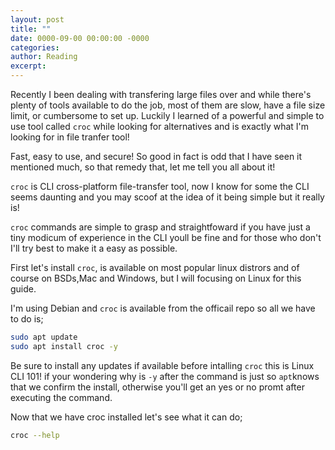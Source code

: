 ```yaml
---
layout: post
title: ""
date: 0000-09-00 00:00:00 -0000
categories: 
author: Reading
excerpt: 
---
```


Recently I been dealing with transfering large files over and while there's plenty of tools available to do the job, most of them are slow, have a file size limit, or cumbersome to set up. Luckily I learned of a powerful and simple to use tool called ``croc`` while looking for alternatives and is exactly what I'm looking for in file tranfer tool! 

Fast, easy to use, and secure! So good in fact is odd that I have seen it mentioned much, so that remedy that, let me tell you all about it! 

``croc`` is CLI cross-platform file-transfer tool, now I know for some the CLI seems daunting and you may scoof at the idea of it being simple but it really is! 

``croc`` commands are simple to grasp and straightfoward if you have just a tiny modicum of experience in the CLI youll be fine and for those who don't I'll try best to make it a easy as possible. 

First let's install ``croc``, is available on most popular linux distrors and of course on BSDs,Mac and Windows, but I will focusing on Linux for this guide. 

I'm using Debian and ``croc`` is available from the officail repo so all we have to do is;

```bash
sudo apt update 
sudo apt install croc -y
```

Be sure to install any updates if available before intalling ``croc`` this is Linux CLI 101! if your wondering why is ``-y`` after the command is just so ``apt``knows that we confirm the install, otherwise you'll get an yes or no promt after executing the command. 

Now that we have croc installed let's see what it can do;

```bash
croc --help
```
 
